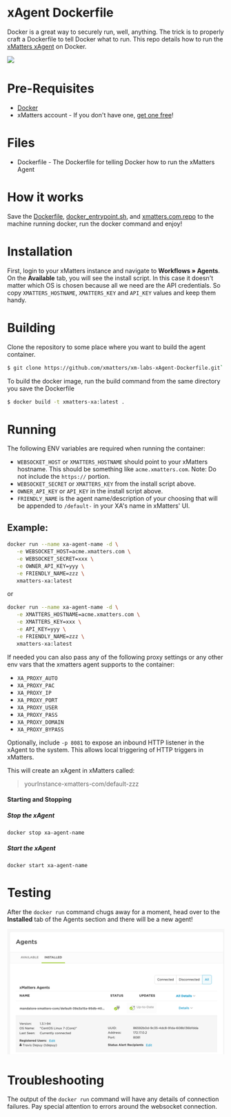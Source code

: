 # xAgent Dockerfile
Docker is a great way to securely run, well, anything. The trick is to properly craft a Dockerfile to tell Docker what to run. This repo details how to run the [xMatters xAgent](https://help.xmatters.com/ondemand/xmodwelcome/xmattersagent/xmatters-agent-topic.htm) on Docker.

<kbd>
  <img src="https://github.com/xmatters/xMatters-Labs/raw/master/media/disclaimer.png">
</kbd>

# Pre-Requisites
* [Docker](https://www.docker.com/)
* xMatters account - If you don't have one, [get one free](https://www.xmatters.com)!

# Files
* Dockerfile - The Dockerfile for telling Docker how to run the xMatters Agent

# How it works
Save the [Dockerfile](Dockerfile), [docker_entrypoint.sh](docker_entrypoint.sh), and [xmatters.com.repo](xmatters.com.repo) to the machine running docker, run the docker command and enjoy!

# Installation

First, login to your xMatters instance and navigate to **Workflows » Agents**. On the **Available** tab, you will see the install script. In this case it doesn't matter which OS is chosen because all we need are the API credentials. So copy `XMATTERS_HOSTNAME`, `XMATTERS_KEY` and `API_KEY` values and keep them handy.

# Building

Clone the repository to some place where you want to build the agent container.

```sh
$ git clone https://github.com/xmatters/xm-labs-xAgent-Dockerfile.git`
```

To build the docker image, run the build command from the same directory you save the Dockerfile
```sh
$ docker build -t xmatters-xa:latest .
```

# Running
The following ENV variables are required when running the container:
* `WEBSOCKET_HOST` or `XMATTERS_HOSTNAME` should point to your xMatters hostname. This should be something like `acme.xmatters.com`. Note: Do not include the `https://` portion.
* `WEBSOCKET_SECRET` or `XMATTERS_KEY` from the install script above.
* `OWNER_API_KEY` or `API_KEY` in the install script above.
* `FRIENDLY_NAME` is the agent name/description of your choosing that will be appended to `/default-`
in your XA's name in xMatters' UI.

## Example:

```bash
docker run --name xa-agent-name -d \
   -e WEBSOCKET_HOST=acme.xmatters.com \
   -e WEBSOCKET_SECRET=xxx \
   -e OWNER_API_KEY=yyy \
   -e FRIENDLY_NAME=zzz \
   xmatters-xa:latest
```
or 
```bash
docker run --name xa-agent-name -d \
   -e XMATTERS_HOSTNAME=acme.xmatters.com \
   -e XMATTERS_KEY=xxx \
   -e API_KEY=yyy \
   -e FRIENDLY_NAME=zzz \
   xmatters-xa:latest
```

If needed you can also pass any of the following proxy settings or any other env vars that the xmatters agent supports to the container:
* `XA_PROXY_AUTO`
* `XA_PROXY_PAC`
* `XA_PROXY_IP`
* `XA_PROXY_PORT`
* `XA_PROXY_USER`
* `XA_PROXY_PASS`
* `XA_PROXY_DOMAIN`
* `XA_PROXY_BYPASS`

Optionally, include `-p 8081` to expose an inbound HTTP listener in the xAgent to the system. This allows local triggering of HTTP triggers in xMatters.

This will create an xAgent in xMatters called:
> yourInstance-xmatters-com/default-zzz

#### Starting and Stopping

##### Stop the xAgent

    docker stop xa-agent-name

##### Start the xAgent

    docker start xa-agent-name


# Testing
After the `docker run` command chugs away for a moment, head over to the **Installed** tab of the Agents section and there will be a new agent!

<kbd>
	<img src="/media/agent-connected.png" width="600">
</kbd>


# Troubleshooting

The output of the `docker run` command will have any details of connection failures. Pay special attention to errors around the websocket connection. 
